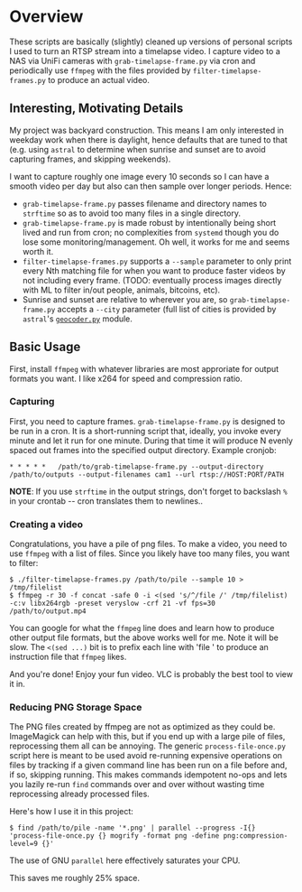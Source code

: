 # Overview

These scripts are basically (slightly) cleaned up versions of personal
scripts I used to turn an RTSP stream into a timelapse video.  I
capture video to a NAS via UniFi cameras with
`grab-timelapse-frame.py` via cron and periodically use `ffmpeg` with
the files provided by `filter-timelapse-frames.py` to produce an
actual video.

## Interesting, Motivating Details

My project was backyard construction.  This means I am only interested
in weekday work when there is daylight, hence defaults that are tuned
to that (e.g. using `astral` to determine when sunrise and sunset are
to avoid capturing frames, and skipping weekends).

I want to capture roughly one image every 10 seconds so I can have a
smooth video per day but also can then sample over longer periods.
Hence:

- `grab-timelapse-frame.py` passes filename and directory names to `strftime` so as to avoid too many files in a single directory.
- `grab-timelapse-frame.py` is made robust by intentionally being short lived and run from cron; no complexities from `systemd` though you do lose some monitoring/management.  Oh well, it works for me and seems worth it.
- `filter-timelapse-frames.py` supports a `--sample` parameter to only print every Nth matching file for when you want to produce faster videos by not including every frame.  (TODO: eventually process images directly with ML to filter in/out people, animals, bitcoins, etc).
- Sunrise and sunset are relative to wherever you are, so `grab-timelapse-frame.py` accepts a `--city` parameter (full list of cities is provided by `astral`'s [`geocoder.py`](https://github.com/sffjunkie/astral/blob/master/src/astral/geocoder.py) module.

## Basic Usage

First, install `ffmpeg` with whatever libraries are most approriate
for output formats you want.  I like x264 for speed and compression
ratio.

### Capturing

First, you need to capture frames.  `grab-timelapse-frame.py` is
designed to be run in a cron.  It is a short-running script that,
ideally, you invoke every minute and let it run for one minute.
During that time it will produce N evenly spaced out frames into the
specified output directory.  Example cronjob:

```
* * * * *	/path/to/grab-timelapse-frame.py --output-directory /path/to/outputs --output-filenames cam1 --url rtsp://HOST:PORT/PATH
```

**NOTE**: If you use `strftime` in the output strings, don't forget to
backslash `%` in your crontab -- cron translates them to newlines..

### Creating a video

Congratulations, you have a pile of png files.  To make a video, you
need to use `ffmpeg` with a list of files.  Since you likely have too
many files, you want to filter:

```
$ ./filter-timelapse-frames.py /path/to/pile --sample 10 > /tmp/filelist
$ ffmpeg -r 30 -f concat -safe 0 -i <(sed 's/^/file /' /tmp/filelist) -c:v libx264rgb -preset veryslow -crf 21 -vf fps=30 /path/to/output.mp4
```

You can google for what the `ffmpeg` line does and learn how to
produce other output file formats, but the above works well for me.
Note it will be slow.  The `<(sed ...)`  bit is to prefix each line
with 'file ' to produce an instruction file that `ffmpeg` likes.

And you're done!  Enjoy your fun video.  VLC is probably the best tool
to view it in.

### Reducing PNG Storage Space

The PNG files created by ffmpeg are not as optimized as they could
be.  ImageMagick can help with this, but if you end up with a large
pile of files, reprocessing them all can be annoying.  The generic
`process-file-once.py` script here is meant to be used avoid
re-running expensive operations on files by tracking if a given
command line has been run on a file before and, if so, skipping
running.  This makes commands idempotent no-ops and lets you lazily
re-run `find` commands over and over without wasting time reprocessing
already processed files.

Here's how I use it in this project:

```
$ find /path/to/pile -name '*.png' | parallel --progress -I{} 'process-file-once.py {} mogrify -format png -define png:compression-level=9 {}'
```

The use of GNU `parallel` here effectively saturates your CPU.

This saves me roughly 25% space.

